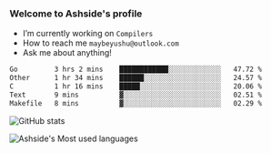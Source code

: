 ### Welcome to Ashside's profile

- I’m currently working on `Compilers`
- How to reach me `maybeyushu@outlook.com`
- Ask me about anything!

<!--START_SECTION:waka-->

```txt
Go         3 hrs 2 mins    ████████████░░░░░░░░░░░░░   47.72 %
Other      1 hr 34 mins    ██████░░░░░░░░░░░░░░░░░░░   24.57 %
C          1 hr 16 mins    █████░░░░░░░░░░░░░░░░░░░░   20.06 %
Text       9 mins          ▓░░░░░░░░░░░░░░░░░░░░░░░░   02.51 %
Makefile   8 mins          ▓░░░░░░░░░░░░░░░░░░░░░░░░   02.29 %
```

<!--END_SECTION:waka-->

![GitHub stats](https://github-readme-stats.vercel.app/api?username=Ashside)

![Ashside's Most used languages](https://github-readme-stats.vercel.app/api/top-langs/?username=Ashside&layout=compact&hide_border=true&langs_count=10)


